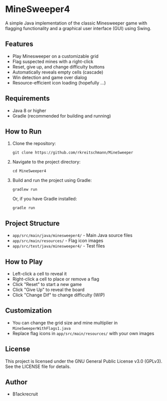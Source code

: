 # MineSweeper4

A simple Java implementation of the classic Minesweeper game with flagging functionality and a graphical user interface (GUI) using Swing.

## Features
- Play Minesweeper on a customizable grid
- Flag suspected mines with a right-click
- Reset, give up, and change difficulty buttons
- Automatically reveals empty cells (cascade)
- Win detection and game over dialog
- Resource-efficient icon loading (hopefully ...)

## Requirements
- Java 8 or higher
- Gradle (recommended for building and running)

## How to Run
1. Clone the repository:
   ```
   git clone https://github.com/rkreitschmann/MineSweeper
   ```
2. Navigate to the project directory:
   ```
   cd MineSweeper4
   ```
3. Build and run the project using Gradle:
   ```
   gradlew run
   ```
   Or, if you have Gradle installed:
   ```
   gradle run
   ```

## Project Structure
- `app/src/main/java/minesweeper4/` - Main Java source files
- `app/src/main/resources/` - Flag icon images
- `app/src/test/java/minesweeper4/` - Test files

## How to Play
- Left-click a cell to reveal it
- Right-click a cell to place or remove a flag
- Click "Reset" to start a new game
- Click "Give Up" to reveal the board
- Click "Change Dif" to change difficulty (WIP)

## Customization
- You can change the grid size and mine multiplier in `MineSweeperWithFlags1.java`
- Replace flag icons in `app/src/main/resources/` with your own images

## License
This project is licensed under the GNU General Public License v3.0 (GPLv3).
See the LICENSE file for details.

## Author
- B1ackrecruit

